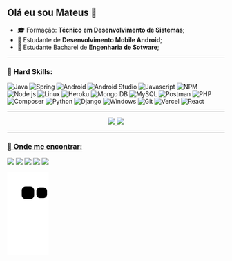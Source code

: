 ## Olá eu sou Mateus 👋

- 🎓 Formação: **Técnico em Desenvolvimento de Sistemas**;
- 📖 Estudante de **Desenvolvimento Mobile Android**;
- 📖 Estudante Bacharel de **Engenharia de Sotware**;

---

### 🚀 Hard Skills:

![Java](https://img.shields.io/static/v1?label=%20&message=Java&color=f5dd3a&logoColor=000000&style=for-the-badge&logo=OpenJDK)
![Spring](https://img.shields.io/badge/Spring-6DB33F.svg?style=for-the-badge&logo=Spring&logoColor=white)
![Android](https://img.shields.io/static/v1?label=%20&message=Android&color=3DDC84&logoColor=ffffff&style=for-the-badge&logo=Android)
![Android Studio](https://img.shields.io/badge/Android%20Studio-3DDC84.svg?style=for-the-badge&logo=Android-Studio&logoColor=white)
![Javascript](https://img.shields.io/static/v1?label=%20&message=JavaScript&color=F7DF1E&logoColor=000000&style=for-the-badge&logo=JavaScript)
![NPM](https://img.shields.io/badge/npm-CB3837.svg?style=for-the-badge&logo=npm&logoColor=white)
![Node js](https://img.shields.io/badge/Node.js-339933.svg?style=for-the-badge&logo=nodedotjs&logoColor=white)
![Linux](https://img.shields.io/static/v1?label=%20&message=Linux&color=FCC624&logoColor=000000&style=for-the-badge&logo=Linux)
![Heroku](https://img.shields.io/badge/Heroku-430098?style=for-the-badge&logo=heroku&logoColor=white)
![Mongo DB](https://img.shields.io/badge/MongoDB-4EA94B?style=for-the-badge&logo=mongodb&logoColor=white)
![MySQL](https://img.shields.io/badge/MySQL-4479A1.svg?style=for-the-badge&logo=MySQL&logoColor=white)
![Postman](https://img.shields.io/badge/Postman-FF6C37?style=for-the-badge&logo=Postman&logoColor=white)
![PHP](https://img.shields.io/badge/PHP-777BB4?style=for-the-badge&logo=php&logoColor=white)
![Composer](https://img.shields.io/badge/Composer-885630.svg?style=for-the-badge&logo=Composer&logoColor=white)
![Python](https://img.shields.io/badge/Python-3776AB?style=for-the-badge&logo=python&logoColor=white)
![Django](https://img.shields.io/badge/Django-092E20.svg?style=for-the-badge&logo=Django&logoColor=white)
![Windows](https://img.shields.io/badge/Windows-0078D6?style=for-the-badge&logo=windows&logoColor=white) 
![Git](https://img.shields.io/badge/Git-F05032.svg?style=for-the-badge&logo=Git&logoColor=white) 
![Vercel](https://img.shields.io/badge/Vercel-000000.svg?style=for-the-badge&logo=Vercel&logoColor=white) 
![React](https://img.shields.io/badge/React-61DAFB.svg?style=for-the-badge&logo=React&logoColor=black)

---

<div align="center">
  <a href="https://github.com/mateuslph">
  <img height="180em" src="https://github-readme-stats.vercel.app/api?username=mateuslph&show_icons=true&theme=merko&include_all_commits=true&count_private=true"/>
  <img height="180em" src="https://github-readme-stats.vercel.app/api/top-langs/?username=mateuslph&layout=compact&langs_count=7&theme=merko"/>
</div>

---
  
### 👨 Onde me encontrar:

  <a href="https://www.linkedin.com/in/mateus-lunkes-pereira-dev" target="_blank"><img src="https://img.shields.io/badge/LinkedIn-0077B5?style=for-the-badge&logo=linkedin&logoColor=white"></a>
  <a href="mailto:mlptche@gmail.com" target="_blank"><img src="https://img.shields.io/badge/Gmail-D14836?style=for-the-badge&logo=gmail&logoColor=white"></a>
  <a href="https://www.facebook.com/mateus.lunkespereira" target="_blank"><img src="https://img.shields.io/badge/Facebook-1877F2?style=for-the-badge&logo=facebook&logoColor=white"></a>
  <a href="https://www.instagram.com/lunkespereira" target="_blank"><img src="https://img.shields.io/badge/Instagram-E4405F?style=for-the-badge&logo=instagram&logoColor=white"></a>
  <a href="https://twitter.com/MateusLPRS" target="_blank"><img src="https://img.shields.io/badge/Twitter-1DA1F2?style=for-the-badge&logo=twitter&logoColor=white"></a>
  
  ![Snake animation](https://github.com/mateuslph/mateuslph/blob/output/github-contribution-grid-snake.svg)
